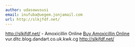 ```yaml
---
author: udasowususi
email: inufuba@uegem.jonjamail.com
url: http://slkjfdf.net/
---
```


http://slkjfdf.net/ - Amoxicillin Online <a href="http://slkjfdf.net/">Buy Amoxicillin Online</a> vur.dltc.blog.dandart.co.uk.kwk.cg http://slkjfdf.net/